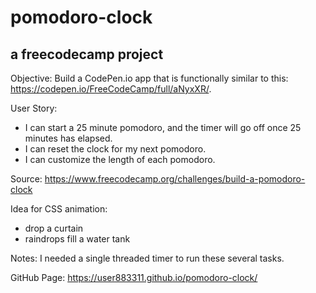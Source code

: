 # pomodoro-clock
## a freecodecamp project

Objective: Build a CodePen.io app that is functionally similar to this: https://codepen.io/FreeCodeCamp/full/aNyxXR/.

User Story: 
- I can start a 25 minute pomodoro, and the timer will go off once 25 minutes has elapsed.
- I can reset the clock for my next pomodoro.
- I can customize the length of each pomodoro.

Source: https://www.freecodecamp.org/challenges/build-a-pomodoro-clock

Idea for CSS animation: 
- drop a curtain
- raindrops fill a water tank

Notes: I needed a single threaded timer to run these several tasks. 

GitHub Page: https://user883311.github.io/pomodoro-clock/


